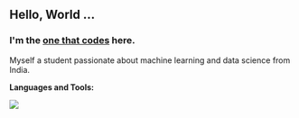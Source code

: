 ## Hello, World ... 
### I'm the [one that codes](http://linkedin.com/in/ajaykrishnaanandhan) here. 

Myself a student passionate about machine learning and data science from India.

**Languages and Tools:**  

<img align="center" src="https://github-readme-stats.anuraghazra1.vercel.app/api/top-langs/?username=1thatcodes&layout=compact&theme=material-palenight" />

